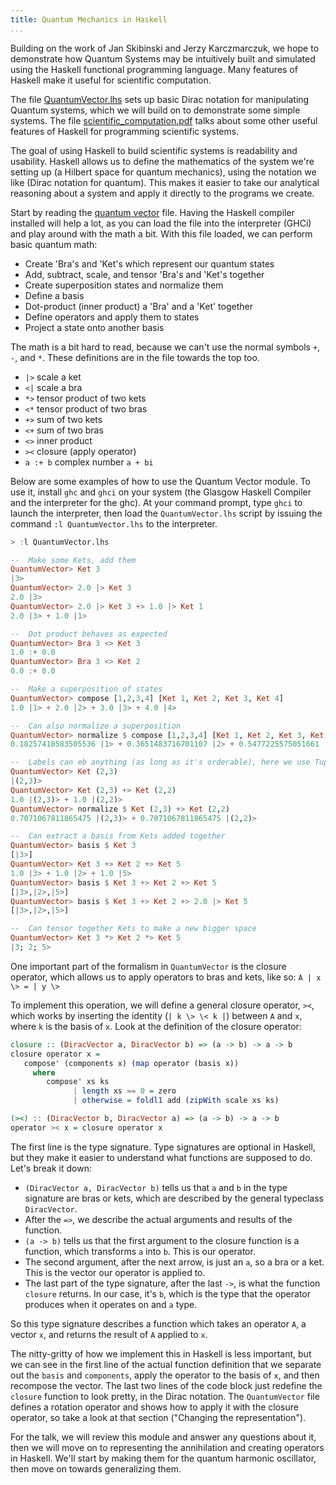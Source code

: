 ```yaml
---
title: Quantum Mechanics in Haskell
...
```



Building on the work of Jan Skibinski and Jerzy Karczmarczuk, we hope to
demonstrate how Quantum Systems may be intuitively built and simulated using the
Haskell functional programming language. Many features of Haskell make it useful
for scientific computation.

The file [QuantumVector.lhs](QuantumVector.lhs) sets up basic Dirac notation for
manipulating Quantum systems, which we will build on to demonstrate some simple
systems. The file [scientific_computation.pdf](scientific_computation.pdf) talks
about some other useful features of Haskell for programming scientific systems.

The goal of using Haskell to build scientific systems is readability and
usability. Haskell allows us to define the mathematics of the system we're
setting up (a Hilbert space for quantum mechanics), using the notation we like
(Dirac notation for quantum). This makes it easier to take our analytical
reasoning about a system and apply it directly to the programs we create.

Start by reading the [quantum vector](QuantumVector.lhs) file. Having the
Haskell compiler installed will help a lot, as you can load the file into the
interpreter (GHCi) and play around with the math a bit. With this file loaded,
we can perform basic quantum math:

-   Create 'Bra's and 'Ket's which represent our quantum states
-   Add, subtract, scale, and tensor 'Bra's and 'Ket's together
-   Create superposition states and normalize them
-   Define a basis
-   Dot-product (inner product) a 'Bra' and a 'Ket' together
-   Define operators and apply them to states
-   Project a state onto another basis

The math is a bit hard to read, because we can't use the normal symbols `+`,
`-`, and `*`. These definitions are in the file towards the top too.

-   `|>` scale a ket
-   `<|` scale a bra
-   `*>` tensor product of two kets
-   `<*` tensor product of two bras
-   `+>` sum of two kets
-   `<+` sum of two bras
-   `<>` inner product
-   `><` closure (apply operator)
-   `a :+ b` complex number `a + bi`

Below are some examples of how to use the Quantum Vector module. To use it,
install `ghc` and `ghci` on your system (the Glasgow Haskell Compiler and the
interpreter for the ghc). At your command prompt, type `ghci` to launch the
interpreter, then load the `QuantumVector.lhs` script by issuing the command
`:l QuantumVector.lhs` to the interpreter.

```haskell
> :l QuantumVector.lhs

--  Make some Kets, add them
QuantumVector> Ket 3
|3>
QuantumVector> 2.0 |> Ket 3
2.0 |3>
QuantumVector> 2.0 |> Ket 3 +> 1.0 |> Ket 1
2.0 |3> + 1.0 |1>

--  Dot product behaves as expected
QuantumVector> Bra 3 <> Ket 3
1.0 :+ 0.0
QuantumVector> Bra 3 <> Ket 2
0.0 :+ 0.0

--  Make a superposition of states
QuantumVector> compose [1,2,3,4] [Ket 1, Ket 2, Ket 3, Ket 4]
1.0 |1> + 2.0 |2> + 3.0 |3> + 4.0 |4>

--  Can also normalize a superposition
QuantumVector> normalize $ compose [1,2,3,4] [Ket 1, Ket 2, Ket 3, Ket 4]
0.18257418583505536 |1> + 0.3651483716701107 |2> + 0.5477225575051661 |3> + 0.7302967433402214 |4>

--  Labels can eb anything (as long as it's orderable), here we use Tuples
QuantumVector> Ket (2,3)
|(2,3)>
QuantumVector> Ket (2,3) +> Ket (2,2)
1.0 |(2,3)> + 1.0 |(2,2)>
QuantumVector> normalize $ Ket (2,3) +> Ket (2,2)
0.7071067811865475 |(2,3)> + 0.7071067811865475 |(2,2)>

--  Can extract a basis from Kets added together
QuantumVector> basis $ Ket 3
[|3>]
QuantumVector> Ket 3 +> Ket 2 +> Ket 5
1.0 |3> + 1.0 |2> + 1.0 |5>
QuantumVector> basis $ Ket 3 +> Ket 2 +> Ket 5
[|3>,|2>,|5>]
QuantumVector> basis $ Ket 3 +> Ket 2 +> 2.0 |> Ket 5
[|3>,|2>,|5>]

--  Can tensor together Kets to make a new bigger space
QuantumVector> Ket 3 *> Ket 2 *> Ket 5
|3; 2; 5>
```

One important part of the formalism in `QuantumVector` is the closure operator,
which allows us to apply operators to bras and kets, like so: `A | x \> = | y \>`

To implement this operation, we will define a general closure operator, `><`,
which works by inserting the identity (`| k \> \< k |`) between `A` and `x`,
where `k` is the basis of `x`. Look at the definition of the closure operator:

```haskell
closure :: (DiracVector a, DiracVector b) => (a -> b) -> a -> b
closure operator x =
   compose' (components x) (map operator (basis x))
     where
        compose' xs ks
              | length xs == 0 = zero
              | otherwise = foldl1 add (zipWith scale xs ks)

(><) :: (DiracVector b, DiracVector a) => (a -> b) -> a -> b
operator >< x = closure operator x
```

The first line is the type signature. Type signatures are optional in Haskell,
but they make it easier to understand what functions are supposed to do. Let's
break it down:

- `(DiracVector a, DiracVector b)` tells us that `a` and `b` in the type
  signature are bras or kets, which are described by the general typeclass
  `DiracVector`.
- After the `=>`, we describe the actual arguments and results of the function.
- `(a -> b)` tells us that the first argument to the closure function is a
  function, which transforms `a` into `b`. This is our operator.
- The second argument, after the next arrow, is just an `a`, so a bra or a ket.
  This is the vector our operator is applied to.
- The last part of the type signature, after the last `->`, is what the function
  `closure` returns. In our case, it's `b`, which is the type that the operator
  produces when it operates on and `a` type.

So this type signature describes a function which takes an operator `A`, a vector
`x`, and returns the result of `A` applied to `x`.

The nitty-gritty of how we implement this in Haskell is less important, but we
can see in the first line of the actual function definition that we separate out
the `basis` and `components`, apply the operator to the basis of `x`, and then
recompose the vector. The last two lines of the code block just redefine the
`closure` function to look pretty, in the Dirac notation. The `QuantumVector`
file defines a rotation operator and shows how to apply it with the closure
operator, so take a look at that section ("Changing the representation").

For the talk, we will review this module and answer any questions about it, then
we will move on to representing the annihilation and creating operators in
Haskell. We'll start by making them for the quantum harmonic oscillator, then
move on towards generalizing them.
